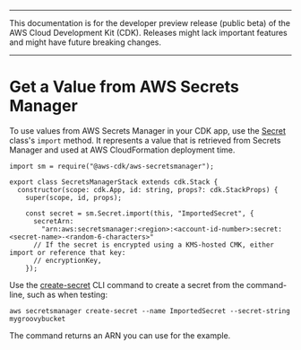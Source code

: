--------

This documentation is for the developer preview release \(public beta\) of the AWS Cloud Development Kit \(CDK\)\. Releases might lack important features and might have future breaking changes\.

--------

# Get a Value from AWS Secrets Manager<a name="get_secrets_manager_value"></a>

To use values from AWS Secrets Manager in your CDK app, use the [Secret](https://awslabs.github.io/aws-cdk/refs/_aws-cdk_aws-secretsmanager.html#secret) class's `import` method\. It represents a value that is retrieved from Secrets Manager and used at AWS CloudFormation deployment time\.

```
import sm = require("@aws-cdk/aws-secretsmanager");

export class SecretsManagerStack extends cdk.Stack {
  constructor(scope: cdk.App, id: string, props?: cdk.StackProps) {
    super(scope, id, props);

    const secret = sm.Secret.import(this, "ImportedSecret", {
      secretArn:
        "arn:aws:secretsmanager:<region>:<account-id-number>:secret:<secret-name>-<random-6-characters>"
      // If the secret is encrypted using a KMS-hosted CMK, either import or reference that key:
      // encryptionKey,
    });
```

Use the [create\-secret](https://docs.aws.amazon.com/cli/latest/reference/secretsmanager/create-secret.html) CLI command to create a secret from the command\-line, such as when testing:

```
aws secretsmanager create-secret --name ImportedSecret --secret-string mygroovybucket
```

The command returns an ARN you can use for the example\.